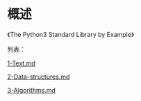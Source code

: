 # 概述

《The Python3 Standard Library by Example》

列表：

[1-Text.md](The-Python3-Standard-Library-Example/1-Text.md) 

[2-Data-structures.md](The-Python3-Standard-Library-Example/2-Data-structures.md) 

[3-Algorithms.md](The-Python3-Standard-Library-Example/3-Algorithms.md) 